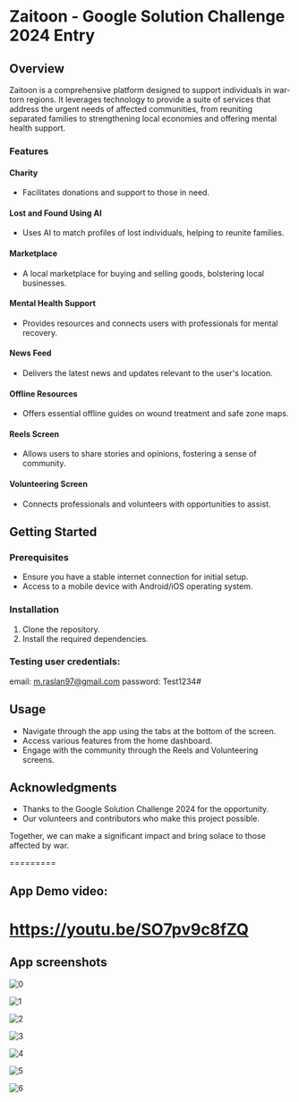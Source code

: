 # Zaitoon - Google Solution Challenge 2024 Entry

## Overview
Zaitoon is a comprehensive platform designed to support individuals in war-torn regions. It leverages technology to provide a suite of services that address the urgent needs of affected communities, from reuniting separated families to strengthening local economies and offering mental health support.

### Features

#### Charity
- Facilitates donations and support to those in need.

#### Lost and Found Using AI
- Uses AI to match profiles of lost individuals, helping to reunite families.

#### Marketplace
- A local marketplace for buying and selling goods, bolstering local businesses.

#### Mental Health Support
- Provides resources and connects users with professionals for mental recovery.

#### News Feed
- Delivers the latest news and updates relevant to the user's location.

#### Offline Resources
- Offers essential offline guides on wound treatment and safe zone maps.

#### Reels Screen
- Allows users to share stories and opinions, fostering a sense of community.

#### Volunteering Screen
- Connects professionals and volunteers with opportunities to assist.

## Getting Started

### Prerequisites
- Ensure you have a stable internet connection for initial setup.
- Access to a mobile device with Android/iOS operating system.

### Installation
1. Clone the repository.
2. Install the required dependencies.

### Testing user credentials:
email: m.raslan97@gmail.com
password: Test1234#

## Usage
- Navigate through the app using the tabs at the bottom of the screen.
- Access various features from the home dashboard.
- Engage with the community through the Reels and Volunteering screens.

## Acknowledgments
- Thanks to the Google Solution Challenge 2024 for the opportunity.
- Our volunteers and contributors who make this project possible.

Together, we can make a significant impact and bring solace to those affected by war.

=========

## App Demo video:
https://youtu.be/SO7pv9c8fZQ
=========

## App screenshots


![0](https://github.com/mohamedmahmoud95/Google-solution-challenge-2024/assets/46673407/ec3839da-58f7-4d07-bf19-e33bd650237a)

![1](https://github.com/mohamedmahmoud95/Google-solution-challenge-2024/assets/46673407/18f44d7c-09f3-46b2-bf05-13aa1b63dbaf)

![2](https://github.com/mohamedmahmoud95/Google-solution-challenge-2024/assets/46673407/7262e914-64a4-47ce-a6ff-8e398074bcd8)


![3](https://github.com/mohamedmahmoud95/Google-solution-challenge-2024/assets/46673407/516d72d5-e222-4ea0-8536-294dffeafa30)


![4](https://github.com/mohamedmahmoud95/Google-solution-challenge-2024/assets/46673407/0fd4a64f-3a32-4d77-8b37-3bc200ee7ec4)


![5](https://github.com/mohamedmahmoud95/Google-solution-challenge-2024/assets/46673407/cd81ecf5-942b-4911-a49b-46b253b6a860)


![6](https://github.com/mohamedmahmoud95/Google-solution-challenge-2024/assets/46673407/41c1c965-34eb-4160-973b-3e4fcccdc465)




